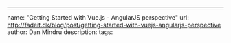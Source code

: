 ---
name: "Getting Started with Vue.js - AngularJS perspective"
url: http://fadeit.dk/blog/post/getting-started-with-vuejs-angularjs-perspective
author: Dan Mindru
description:
tags:
